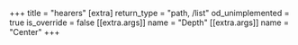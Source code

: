 +++
title = "hearers"
[extra]
return_type = "path, /list"
od_unimplemented = true
is_override = false
[[extra.args]]
name = "Depth"
[[extra.args]]
name = "Center"
+++